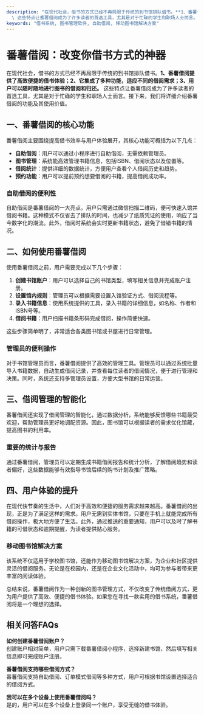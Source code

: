 ```yaml
---
description: "在现代社会，借书的方式已经不再局限于传统的到书馆排队借书。**1、番薯借阅提供了高效便捷的借书体验；2、它集成了多种功能，适应不同的借阅需求；3、用户可以随时随地进行图书的借阅和归还。**\
  \ 这些特点让番薯借阅成为了许多读者的首选工具，尤其是对于忙碌的学生和职场人士而言。接下来，我们将详细介绍番薯借阅的功能及其使用价值。"
keywords: "借书系统, 图书管理软件, 自助借阅, 移动图书馆解决方案"
---
```

# 番薯借阅：改变你借书方式的神器

在现代社会，借书的方式已经不再局限于传统的到书馆排队借书。**1、番薯借阅提供了高效便捷的借书体验；2、它集成了多种功能，适应不同的借阅需求；3、用户可以随时随地进行图书的借阅和归还。** 这些特点让番薯借阅成为了许多读者的首选工具，尤其是对于忙碌的学生和职场人士而言。接下来，我们将详细介绍番薯借阅的功能及其使用价值。

## **一、番薯借阅的核心功能**

番薯借阅主要围绕提高借书效率与用户体验展开，其核心功能可概括为以下几点：

- **自助借阅**：用户可以通过小程序进行自助借阅，无需依赖管理员。
- **图书管理**：系统能高效管理书籍信息，包括ISBN、借阅状态以及位置等。
- **借阅统计**：提供详细的数据统计，方便用户查看个人借阅历史和趋势。
- **预约功能**：用户可以提前预约想要借阅的书籍，提高借阅成功率。
  
### **自助借阅的便利性**

自助借阅是番薯借阅的一大亮点。用户只需通过微信扫描二维码，便可快速入馆并借阅书籍。这种模式不仅省去了排队的时间，也减少了纸质凭证的使用，响应了当今数字化的潮流。此外，借阅时系统会实时更新书籍状态，避免了借错书籍的情况。

## **二、如何使用番薯借阅**

使用番薯借阅之前，用户需要完成以下几个步骤：

1. **创建书馆账户**：用户可以选择自己的书馆类型，填写相关信息并完成账户注册。
2. **设置馆内规则**：管理员可以根据需要设置入馆验证方式、借阅流程等。
3. **录入书籍信息**：使用系统提供的工具，录入书籍的详细信息，如名称、作者和ISBN号等。
4. **借阅书籍**：用户扫描书籍条形码完成借阅，操作简便快速。

这些步骤简单明了，非常适合各类图书馆或书屋进行日常管理。

### **管理员的便利操作**

对于书馆管理员而言，番薯借阅提供了高效的管理工具。管理员可以通过系统批量导入书籍数据，自动生成借阅记录，并查看每位读者的借阅情况，便于进行管理和决策。同时，系统还支持多管理员设置，方便大型书馆的日常运营。

## **三、借阅管理的智能化**

番薯借阅还实现了借阅管理的智能化，通过数据分析，系统能够反馈哪些书籍最受欢迎，帮助管理员更好地调配资源。因此，图书馆可以根据读者的需求优化馆藏，提高图书的利用率。

### **重要的统计与报告**

通过番薯借阅，管理员可以定期生成书籍借阅报告和统计分析，了解借阅趋势和读者偏好，这些数据能够有效指导书馆后续的购书计划及推广策略。

## **四、用户体验的提升**

在现代快节奏的生活中，人们对于高效和便捷的服务需求越来越高。番薯借阅的出现，正是为了满足这样的需求。用户无需到实体书馆，只要在手机上就能完成所有借阅操作，极大地方便了生活。此外，通过推送的重要通知，用户可以及时了解书籍的可借状态和逾期提醒，为读者提供贴心服务。

### **移动图书馆解决方案**

该系统不仅适用于学校图书馆，还能作为移动图书馆解决方案，为企业和社区提供灵活的借阅服务。无论是在校园内，还是在企业文化活动中，均可为参与者带来更丰富的阅读体验。

总结来说，番薯借阅作为一种创新的图书管理方式，不仅改变了传统借阅方式，更为用户提供了高效、便捷的借书体验。如果您在寻找一款实用的借书系统，番薯借阅将是一个理想的选择。

## 相关问答FAQs

**如何创建番薯借阅账户？**  
创建账户相对简单，用户只需下载番薯借阅小程序，选择新建书馆，然后填写相关信息即可完成账户注册。

**番薯借阅支持哪些借阅方式？**  
番薯借阅支持自助借阅、订单模式借阅等多种方式，用户可根据书馆设置选择适合的借阅方式。

**我可以在多个设备上使用番薯借阅吗？**  
是的，用户可以在多个设备上登录同一个账户，享受无缝的借书体验。
